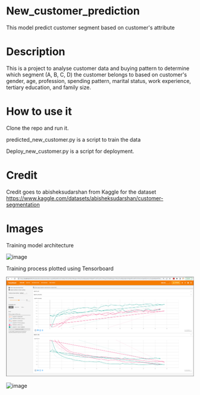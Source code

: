 
 # New_customer_prediction
 This model predict customer segment based on customer's attribute


# Description
This is a project to analyse customer data and buying pattern to determine which segment (A, B, C, D) the customer belongs to based on customer's gender, age, profession, spending pattern, marital status, work experience, tertiary education, and family size. 


# How to use it
Clone the repo and run it.

predicted_new_customer.py is a script to train the data

Deploy_new_customer.py is a script for deployment.


# Credit
Credit goes to abisheksudarshan from Kaggle for the dataset
https://www.kaggle.com/datasets/abisheksudarshan/customer-segmentation


# Images

Training model architecture

![image](image/model_accuracy.png)




Training process plotted using Tensorboard

![image](image/tensorboard.png)





![image](image/predicted_label.png)

